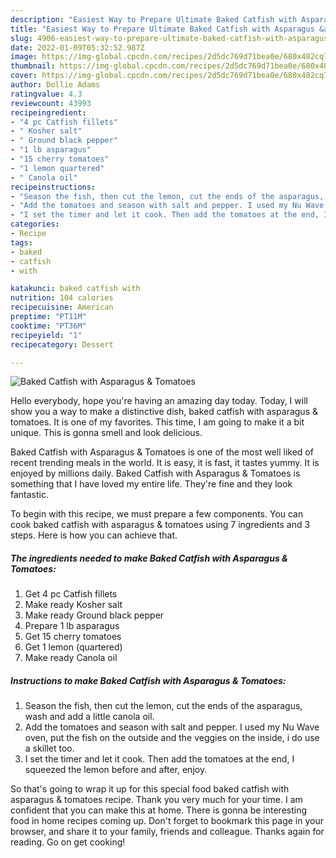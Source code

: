```yaml
---
description: "Easiest Way to Prepare Ultimate Baked Catfish with Asparagus &amp;amp; Tomatoes"
title: "Easiest Way to Prepare Ultimate Baked Catfish with Asparagus &amp;amp; Tomatoes"
slug: 4906-easiest-way-to-prepare-ultimate-baked-catfish-with-asparagus-and-amp-tomatoes
date: 2022-01-09T05:32:52.987Z
image: https://img-global.cpcdn.com/recipes/2d5dc769d71bea0e/680x482cq70/baked-catfish-with-asparagus-tomatoes-recipe-main-photo.jpg
thumbnail: https://img-global.cpcdn.com/recipes/2d5dc769d71bea0e/680x482cq70/baked-catfish-with-asparagus-tomatoes-recipe-main-photo.jpg
cover: https://img-global.cpcdn.com/recipes/2d5dc769d71bea0e/680x482cq70/baked-catfish-with-asparagus-tomatoes-recipe-main-photo.jpg
author: Dollie Adams
ratingvalue: 4.3
reviewcount: 43993
recipeingredient:
- "4 pc Catfish fillets"
- " Kosher salt"
- " Ground black pepper"
- "1 lb asparagus"
- "15 cherry tomatoes"
- "1 lemon quartered"
- " Canola oil"
recipeinstructions:
- "Season the fish, then cut the lemon, cut the ends of the asparagus, wash and add a little canola oil."
- "Add the tomatoes and season with salt and pepper. I used my Nu Wave oven, put the fish on the outside and the veggies on the inside, i do use a skillet too."
- "I set the timer and let it cook. Then add the tomatoes at the end, I squeezed the lemon before and after, enjoy."
categories:
- Recipe
tags:
- baked
- catfish
- with

katakunci: baked catfish with 
nutrition: 104 calories
recipecuisine: American
preptime: "PT11M"
cooktime: "PT36M"
recipeyield: "1"
recipecategory: Dessert

---
```



![Baked Catfish with Asparagus &amp; Tomatoes](https://img-global.cpcdn.com/recipes/2d5dc769d71bea0e/680x482cq70/baked-catfish-with-asparagus-tomatoes-recipe-main-photo.jpg)

Hello everybody, hope you're having an amazing day today. Today, I will show you a way to make a distinctive dish, baked catfish with asparagus &amp; tomatoes. It is one of my favorites. This time, I am going to make it a bit unique. This is gonna smell and look delicious.



Baked Catfish with Asparagus &amp; Tomatoes is one of the most well liked of recent trending meals in the world. It is easy, it is fast, it tastes yummy. It is enjoyed by millions daily. Baked Catfish with Asparagus &amp; Tomatoes is something that I have loved my entire life. They're fine and they look fantastic.


To begin with this recipe, we must prepare a few components. You can cook baked catfish with asparagus &amp; tomatoes using 7 ingredients and 3 steps. Here is how you can achieve that.

<!--inarticleads1-->

##### The ingredients needed to make Baked Catfish with Asparagus &amp; Tomatoes:

1. Get 4 pc Catfish fillets
1. Make ready  Kosher salt
1. Make ready  Ground black pepper
1. Prepare 1 lb asparagus
1. Get 15 cherry tomatoes
1. Get 1 lemon (quartered)
1. Make ready  Canola oil




<!--inarticleads2-->

##### Instructions to make Baked Catfish with Asparagus &amp; Tomatoes:

1. Season the fish, then cut the lemon, cut the ends of the asparagus, wash and add a little canola oil.
1. Add the tomatoes and season with salt and pepper. I used my Nu Wave oven, put the fish on the outside and the veggies on the inside, i do use a skillet too.
1. I set the timer and let it cook. Then add the tomatoes at the end, I squeezed the lemon before and after, enjoy.




So that's going to wrap it up for this special food baked catfish with asparagus &amp; tomatoes recipe. Thank you very much for your time. I am confident that you can make this at home. There is gonna be interesting food in home recipes coming up. Don't forget to bookmark this page in your browser, and share it to your family, friends and colleague. Thanks again for reading. Go on get cooking!
